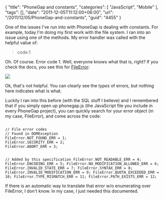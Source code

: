 {
	"title": "PhoneGap and constants",
	"categories": [
		"JavaScript",
		"Mobile"
	],
	"tags": [],
	"date": "2011-12-05T11:12:00+06:00",
	"url": "/2011/12/05/PhoneGap-and-constants",
	"guid": "4455"
}

One of the issues I've run into with PhoneGap is dealing with constants. For example, today I'm doing my first work with the file system. I ran into an issue using one of the methods. My error handler was called with the helpful value of:

<p>

<blockquote>
code:1
</blockquote>

<p>

Oh. Of course. Error code 1. Well, everyone knows what that is, right? If you check the docs, you see this for <a href="http://docs.phonegap.com/en/1.2.0/phonegap_file_file.md.html#FileError">FileError</a>:

<p>

<img src="http://static.raymondcamden.com/images/cfjedi/ScreenClip243.png" />

<p>

Ok, that's not helpful. You can clearly see the <i>types</i> of errors, but nothing here indicates what is what. 

<p>

Luckily I ran into this before (with the SQL stuff I believe) and I remembered that if you simply open up phonegap.js (the JavaScript file you include in every PhoneGap project), you can quickly search for your error object (in my case, FileError), and come across the code:

<p>

<code>
// File error codes
// Found in DOMException
FileError.NOT_FOUND_ERR = 1;
FileError.SECURITY_ERR = 2;
FileError.ABORT_ERR = 3;

// Added by this specification
FileError.NOT_READABLE_ERR = 4;
FileError.ENCODING_ERR = 5;
FileError.NO_MODIFICATION_ALLOWED_ERR = 6;
FileError.INVALID_STATE_ERR = 7;
FileError.SYNTAX_ERR = 8;
FileError.INVALID_MODIFICATION_ERR = 9;
FileError.QUOTA_EXCEEDED_ERR = 10;
FileError.TYPE_MISMATCH_ERR = 11;
FileError.PATH_EXISTS_ERR = 12;
</code>

<p>

If there is an automatic way to translate that error w/o enumerating over FileError, I don't know. In my case, I just needed this documented.